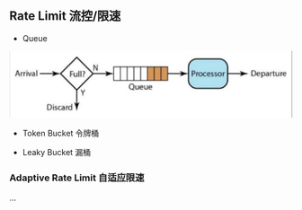 Rate Limit 流控/限速
----------------

* Queue

![](../../images/rate_limit_queue.jpg)

* Token Bucket 令牌桶

* Leaky Bucket 漏桶


### Adaptive Rate Limit 自适应限速

...

